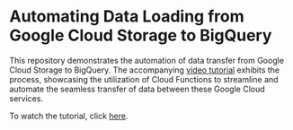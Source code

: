 # Automating Data Loading from Google Cloud Storage to BigQuery


This repository demonstrates the automation of data transfer from Google Cloud Storage to BigQuery. The accompanying [video tutorial](https://youtu.be/b593huRgXic) exhibits the process, showcasing the utilization of Cloud Functions to streamline and automate the seamless transfer of data between these Google Cloud services.

To watch the tutorial, click [here](https://youtu.be/b593huRgXic).
